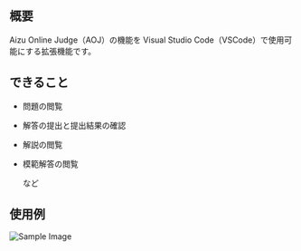 ## 概要

Aizu Online Judge（AOJ）の機能を Visual Studio Code（VSCode）で使用可能にする拡張機能です。

## できること

- 問題の閲覧
- 解答の提出と提出結果の確認
- 解説の閲覧
- 模範解答の閲覧

  など

## 使用例

![Sample Image](https://github.com/s1280148/aoj-helper/assets/86274174/5202948b-e15b-4644-b039-63fd6150267d)
